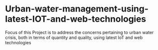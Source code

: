 # Urban-water-management-using-latest-IOT-and-web-technologies
Focus of this Project is to address the concerns pertaining to urban water crisis, both in terms of quantity and quality, using latest IoT and web technologies
